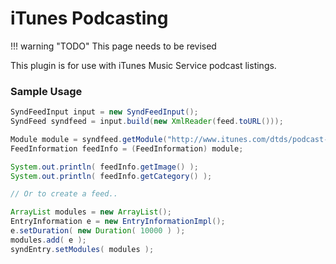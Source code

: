 # iTunes Podcasting

!!! warning "TODO"
    This page needs to be revised

This plugin is for use with iTunes Music Service podcast listings.

### Sample Usage

```java
SyndFeedInput input = new SyndFeedInput();
SyndFeed syndfeed = input.build(new XmlReader(feed.toURL()));

Module module = syndfeed.getModule("http://www.itunes.com/dtds/podcast-1.0.dtd");
FeedInformation feedInfo = (FeedInformation) module;

System.out.println( feedInfo.getImage() );
System.out.println( feedInfo.getCategory() );

// Or to create a feed..

ArrayList modules = new ArrayList();
EntryInformation e = new EntryInformationImpl();
e.setDuration( new Duration( 10000 ) );
modules.add( e );
syndEntry.setModules( modules );
```
